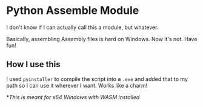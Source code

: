 # Python Assemble Module
I don't know if I can actually call this a module, but whatever.

Basically, assembling Assembly files is hard on Windows. Now it's not. Have fun!

## How I use this
I used `pyinstaller` to compile the script into a `.exe` and added that to my path so I can use it wherever I want. Works like a charm!

**This is meant for x64 Windows with WASM installed*
